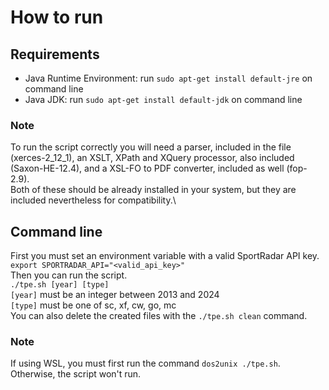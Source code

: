 # How to run
## Requirements
- Java Runtime Environment: run ```sudo apt-get install default-jre``` on command line
- Java JDK: run ```sudo apt-get install default-jdk``` on command line
### Note
To run the script correctly you will need a parser, included in the file (xerces-2_12_1), an XSLT, XPath and XQuery processor,  also included (Saxon-HE-12.4), and a XSL-FO to PDF converter, included as well (fop-2.9).\
Both of these should be already installed in your system, but they are included nevertheless for compatibility.\
## Command line
First you must set an environment variable with a valid SportRadar API key.\
```export SPORTRADAR_API="<valid_api_key>"```\
Then you can run the script.\
```./tpe.sh [year] [type]```\
```[year]``` must be an integer between 2013 and 2024\
```[type]``` must be one of sc, xf, cw, go, mc\
You can also delete the created files with the ```./tpe.sh clean``` command.
### Note
If using WSL, you must first run the command ```dos2unix ./tpe.sh```. Otherwise, the script won't run.